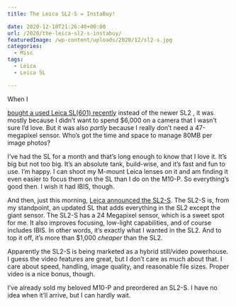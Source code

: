 ```yaml
---
title: The Leica SL2-S = InstaBuy!

date: 2020-12-10T21:26:40+00:00
url: /2020/the-leica-sl2-s-instabuy/
featuredImage: /wp-content/uploads/2020/12/sl2-s.jpg
categories:
  - Misc
tags:
  - Leica
  - Leica SL

---
```

<!--kg-card-begin: html-->When I 

[bought a used Leica SL(601) recently][1] instead of the newer SL2 , it was mostly because I didn&#8217;t want to spend $6,000 on a camera that I wasn&#8217;t sure I&#8217;d love. But it was also _partly_ because I really don&#8217;t need a 47-megapixel sensor. Who&#8217;s got the time and space to manage 80MB per image photos?

I&#8217;ve had the SL for a month and that&#8217;s long enough to know that I love it. It&#8217;s big but not too big. It&#8217;s an absolute tank, build-wise, and it&#8217;s fast and fun to use. I&#8217;m happy. I can shoot my M-mount Leica lenses on it and am finding it even easier to focus them on the SL than I do on the M10-P. So everything&#8217;s good then. I wish it had IBIS, though.

And then, just this morning, [Leica announced the SL2-S][2]. The SL2-S is, from my standpoint, an updated SL that adds everything in the SL2 except the giant sensor. The SL2-S has a 24 Megapixel sensor, which is a sweet spot for me. It also improves focusing, low-light capabilities, and of course includes IBIS. In other words, it&#8217;s exactly what I wanted in the SL2. And to top it off, it&#8217;s more than $1,000 _cheaper_ than the SL2.

Apparently the SL2-S is being marketed as a hybrid still/video powerhouse. I guess the video features are great, but I don&#8217;t care as much about that. I care about speed, handling, image quality, and reasonable file sizes. Proper video is a nice bonus, though.

I&#8217;ve already sold my beloved M10-P and preordered an SL2-S. I have no idea when it&#8217;ll arrive, but I can hardly wait.

<!--kg-card-end: html-->

 [1]: http://baty.net/2020/my-new-5-year-old-leica-sl/
 [2]: https://us.leica-camera.com/Photography/Leica-SL/Leica-SL2-S